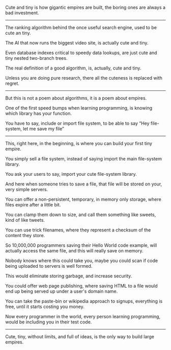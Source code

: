Cute and tiny is how gigantic empires are built,
the boring ones are always a bad investment.

---

The ranking algorithm behind the once useful search engine,
used to be cute an tiny.

The AI that now runs the biggest video site,
is actually cute and tiny.

Even database indexes critical to speedy data lookups,
are just cute and tiny nested two-branch trees.

The real definition of a good algorithm,
is, actually, cute and tiny.

Unless you are doing pure research,
there all the cuteness is replaced with regret.

---

But this is not a poem about algorithms,
it is a poem about empires.

One of the first speed bumps when learning programming,
is knowing which library has your function.

You have to say, include or import file system,
to be able to say “Hey file-system, let me save my file”

---

This, right here, in the beginning,
is where you can build your first tiny empire.

You simply sell a file system,
instead of saying import the main file-system library.

You ask your users to say,
import your cute file-system library.

And here when someone tries to save a file,
that file will be stored on your, very simple servers.

You can offer a non-persistent, temporary, in memory only storage,
where files expire after a little bit.

You can clamp them down to size,
and call them something like sweets, kind of like tweets.

You can use trick filenames,
where they represent a checksum of the content they store.

So 10,000,000 programmers saving their Hello World code example,
will actually access the same file, and this will really save on memory.

Nobody knows where this could take you,
maybe you could scan if code being uploaded to servers is well formed.

This would eliminate storing garbage,
and increase security.

You could offer web page publishing,
where saving HTML to a file would end up being served up under a user's domain name.

You can take the paste-bin or wikipedia approach to signups,
everything is free, until it starts costing you money.

Now every programmer in the world,
every person learning programming, would be including you in their test code.

---

Cute, tiny, without limits,
and full of ideas, is the only way to build large empires.
